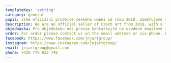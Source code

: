 ```yaml
---
templateKey: 'setting'
category: general
popis: Jsme oficiální prodejce českého umění od roku 2018. Zaměřujeme se na individualitu a jedinečnost našich produktů.
description: We are an official seller of Czech art from 2018, with a focus on individuality and uniqueness in our products.
objednavka: Pro objednávku nás prosim kontatkujte na uvedené emailové adrese nebo přes telefon. Dodání po ČR je týden od objednání.
order: For order please contact us on the email address or via phone. Delivery around Czech Republic is under one week.
facebook: https://www.facebook.com/jnjartgroup/
instagram: https://www.instagram.com/jnjartgroup/
email: jnjartgroup@gmail.com
phone: +420 776 833 746
---
```


